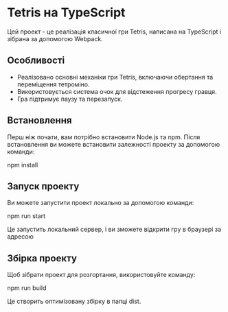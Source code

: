 # Tetris на TypeScript

Цей проект - це реалізація класичної гри Tetris, написана на TypeScript і зібрана за допомогою Webpack.

## Особливості

- Реалізовано основні механіки гри Tetris, включаючи обертання та переміщення тетроміно.
- Використовується система очок для відстеження прогресу гравця.
- Гра підтримує паузу та перезапуск.

## Встановлення

Перш ніж почати, вам потрібно встановити Node.js та npm. Після встановлення ви можете встановити залежності проекту за допомогою команди:

npm install

## Запуск проекту

Ви можете запустити проект локально за допомогою команди:

npm run start

Це запустить локальний сервер, і ви зможете відкрити гру в браузері за адресою

## Збірка проекту

Щоб зібрати проект для розгортання, використовуйте команду:

npm run build

Це створить оптимізовану збірку в папці dist.
